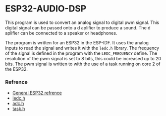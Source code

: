 # ESP32-AUDIO-DSP
This program is used to convert an analog signal to digital pwm signal. This digital signal can be passed onto a d aplifier to produce a sound. The d aplifier can be connected to a speaker or headphones. 

The program is written for an ESP32 in the ESP-IDF. It uses the analog inputs to read the signal and writes it with the `ledc.h` library. The frequency of the signal is defined in the program with the `LEDC_FREQUENCY` define. The resolution of the pwm signal is set to 8 bits, this could be increased up to 20 bits. The pwm signal is written to with the use of a task running on core 2 of the ESP32.

### Refrence
- [General ESP32 refrence](https://docs.espressif.com/projects/esp-idf/en/latest/esp32/index.html)
- [ledc.h](https://docs.espressif.com/projects/esp-idf/en/latest/esp32/api-reference/peripherals/ledc.html)
- [adc.h](https://docs.espressif.com/projects/esp-idf/en/latest/esp32/api-reference/peripherals/adc.html)
- [task.h](https://docs.espressif.com/projects/esp-idf/en/latest/esp32/api-reference/system/freertos.html#task-api)